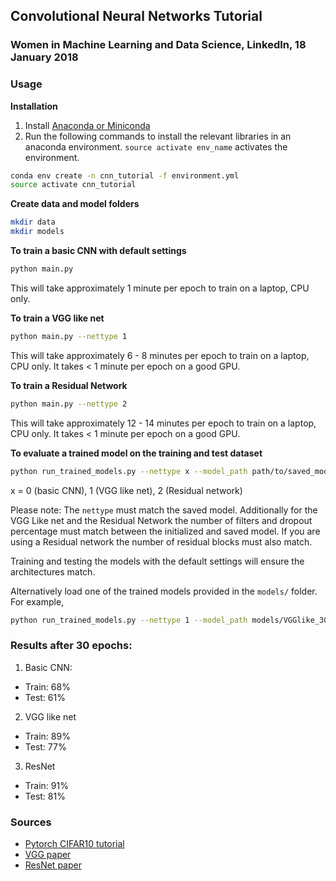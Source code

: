 ## Convolutional Neural Networks Tutorial
### Women in Machine Learning and Data Science, LinkedIn, 18 January 2018


### Usage

**Installation**

1. Install [Anaconda or Miniconda](https://conda.io/docs/user-guide/install/index.html)
2. Run the following commands to install the relevant libraries in an anaconda environment. `source activate env_name` activates the environment.

```bash
conda env create -n cnn_tutorial -f environment.yml
source activate cnn_tutorial
```

**Create data and model folders**
```bash
mkdir data
mkdir models
```

**To train a basic CNN with default settings**
```bash
python main.py
```

This will take approximately 1 minute per epoch to train on a laptop, CPU only.

**To train a VGG like net**
```bash
python main.py --nettype 1
```

This will take approximately 6 - 8 minutes per epoch to train on a laptop, CPU only. It takes < 1 minute per epoch on a good GPU.

**To train a Residual Network**
```bash
python main.py --nettype 2
```

This will take approximately 12 - 14 minutes per epoch to train on a laptop, CPU only. It takes < 1 minute per epoch on a good GPU.

**To evaluate a trained model on the training and test dataset**
```bash
python run_trained_models.py --nettype x --model_path path/to/saved_model
```
x = 0 (basic CNN), 1 (VGG like net), 2 (Residual network)

Please note: The `nettype` must match the saved model. Additionally for the VGG Like net and the Residual Network the number of filters and dropout percentage must match between the initialized and saved model. If you are using a Residual network the number of residual blocks must also match.

Training and testing the models with the default settings will ensure the architectures match.

Alternatively load one of the trained models provided in the `models/` folder. For example,

```bash
python run_trained_models.py --nettype 1 --model_path models/VGGlike_30.pth
```

### Results after 30 epochs:
1. Basic CNN:
  - Train: 68%
  - Test: 61%
2. VGG like net
  - Train: 89%
  - Test: 77%
3. ResNet
  - Train: 91%
  - Test: 81%

### Sources

- [Pytorch CIFAR10 tutorial](https://github.com/pytorch/tutorials/blob/master/beginner_source/blitz/cifar10_tutorial.py)
- [VGG paper](https://arxiv.org/pdf/1409.1556.pdf)
- [ResNet paper](https://arxiv.org/abs/1512.03385)
